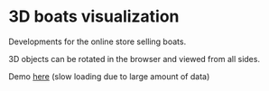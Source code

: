 # 3D boats visualization

Developments for the online store selling boats.

3D objects can be rotated in the browser and viewed from all sides.

Demo [here](http://deshaser.github.io/3dc/) (slow loading due to large amount of data)
